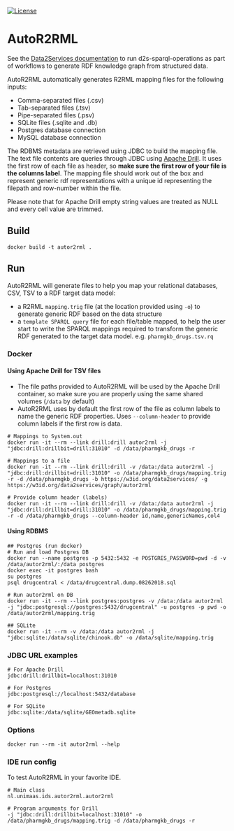 [![License](https://img.shields.io/badge/license-MIT-blue.svg)](https://opensource.org/licenses/MIT)

# AutoR2RML
See the [Data2Services documentation](http://d2s.semanticscience.org/) to run d2s-sparql-operations as part of workflows to generate RDF knowledge graph from structured data.

AutoR2RML automatically generates R2RML mapping files for the following inputs:

* Comma-separated files (.csv)
* Tab-separated files (.tsv)
* Pipe-separated files (.psv)
* SQLite files (.sqlite and .db) 
* Postgres database connection
* MySQL database connection

The RDBMS metadata are retrieved using JDBC to build the mapping file. The text file contents are queries through JDBC using [Apache Drill](https://drill.apache.org). It uses the first row of each file as header, so **make sure the first row of your file is the columns label**. The mapping file should work out of the box and represent generic rdf representations with a unique id representing the filepath and row-number within the file. 

Please note that for Apache Drill empty string values are treated as NULL and every cell value are trimmed.

## Build
```shell
docker build -t autor2rml .
```
## Run

AutoR2RML will generate files to help you map your relational databases, CSV, TSV to a RDF target data model:

* a R2RML `mapping.trig` file (at the location provided using `-o`) to generate generic RDF based on the data structure
* a `template SPARQL query` file for each file/table mapped, to help the user start to write the SPARQL mappings required to transform the generic RDF generated to the target data model. e.g. `pharmgkb_drugs.tsv.rq`

### Docker

#### Using Apache Drill for TSV files

* The file paths provided to AutoR2RML will be used by the Apache Drill container, so make sure you are properly using the same shared volumes (`/data` by default)
* AutoR2RML uses by default the first row of the file as column labels to name the generic RDF properties. Uses `--column-header` to provide column labels if the first row is data.

```shell
# Mappings to System.out
docker run -it --rm --link drill:drill autor2rml -j "jdbc:drill:drillbit=drill:31010" -d /data/pharmgkb_drugs -r

# Mappings to a file
docker run -it --rm --link drill:drill -v /data:/data autor2rml -j "jdbc:drill:drillbit=drill:31010" -o /data/pharmgkb_drugs/mapping.trig -r -d /data/pharmgkb_drugs -b https://w3id.org/data2services/ -g https://w3id.org/data2services/graph/autor2rml

# Provide column header (labels)
docker run -it --rm --link drill:drill -v /data:/data autor2rml -j "jdbc:drill:drillbit=drill:31010" -o /data/pharmgkb_drugs/mapping.trig -r -d /data/pharmgkb_drugs --column-header id,name,genericNames,col4
```

#### Using RDBMS

```shell
## Postgres (run docker)
# Run and load Postgres DB
docker run --name postgres -p 5432:5432 -e POSTGRES_PASSWORD=pwd -d -v /data/autor2rml/:/data postgres
docker exec -it postgres bash
su postgres
psql drugcentral < /data/drugcentral.dump.08262018.sql

# Run autor2rml on DB
docker run -it --rm --link postgres:postgres -v /data:/data autor2rml -j "jdbc:postgresql://postgres:5432/drugcentral" -u postgres -p pwd -o /data/autor2rml/mapping.trig

## SQLite
docker run -it --rm -v /data:/data autor2rml -j "jdbc:sqlite:/data/sqlite/chinook.db" -o /data/sqlite/mapping.trig

```

### JDBC URL examples

```shell
# For Apache Drill
jdbc:drill:drillbit=localhost:31010

# For Postgres
jdbc:postgresql://localhost:5432/database

# For SQLite
jdbc:sqlite:/data/sqlite/GEOmetadb.sqlite
```

### Options

```shell
docker run --rm -it autor2rml --help
```
### IDE run config

To test AutoR2RML in your favorite IDE.

```shell
# Main class
nl.unimaas.ids.autor2rml.autor2rml

# Program arguments for Drill
-j "jdbc:drill:drillbit=localhost:31010" -o /data/pharmgkb_drugs/mapping.trig -d /data/pharmgkb_drugs -r
```